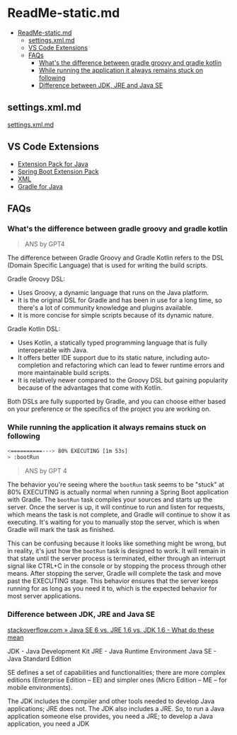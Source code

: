# ReadMe-static.md

- [ReadMe-static.md](#readme-staticmd)
  - [settings.xml.md](#settingsxmlmd)
  - [VS Code Extensions](#vs-code-extensions)
  - [FAQs](#faqs)
    - [What's the difference between gradle groovy and gradle kotlin](#whats-the-difference-between-gradle-groovy-and-gradle-kotlin)
    - [While running the application it always remains stuck on following](#while-running-the-application-it-always-remains-stuck-on-following)
    - [Difference between JDK, JRE and Java SE](#difference-between-jdk-jre-and-java-se)

## settings.xml.md

[settings.xml.md](./settings.xml.md)

## VS Code Extensions

- [Extension Pack for Java](https://marketplace.visualstudio.com/items?itemName=vscjava.vscode-java-pack)
- [Spring Boot Extension Pack](https://marketplace.visualstudio.com/items?itemName=vmware.vscode-boot-dev-pack)
- [XML](https://marketplace.visualstudio.com/items?itemName=redhat.vscode-xml)
- [Gradle for Java](https://marketplace.visualstudio.com/items?itemName=vscjava.vscode-gradle)

## FAQs

### What's the difference between gradle groovy and gradle kotlin

> ANS by GPT4

The difference between Gradle Groovy and Gradle Kotlin refers to the DSL (Domain Specific Language) that is used for writing the build scripts.

Gradle Groovy DSL:

- Uses Groovy, a dynamic language that runs on the Java platform. 
- It is the original DSL for Gradle and has been in use for a long time, so there's a lot of community knowledge and plugins available.
- It is more concise for simple scripts because of its dynamic nature.

Gradle Kotlin DSL:

- Uses Kotlin, a statically typed programming language that is fully interoperable with Java.
- It offers better IDE support due to its static nature, including auto-completion and refactoring which can lead to fewer runtime errors and more maintainable build scripts.
- It is relatively newer compared to the Groovy DSL but gaining popularity because of the advantages that come with Kotlin.

Both DSLs are fully supported by Gradle, and you can choose either based on your preference or the specifics of the project you are working on.

### While running the application it always remains stuck on following

```bash
<==========---> 80% EXECUTING [1m 53s]
> :bootRun
```

> ANS by GPT 4

The behavior you're seeing where the `bootRun` task seems to be "stuck" at 80% EXECUTING is actually normal when running a Spring Boot application with Gradle. The `bootRun` task compiles your sources and starts up the server. Once the server is up, it will continue to run and listen for requests, which means the task is not complete, and Gradle will continue to show it as executing. It's waiting for you to manually stop the server, which is when Gradle will mark the task as finished.

This can be confusing because it looks like something might be wrong, but in reality, it's just how the `bootRun` task is designed to work. It will remain in that state until the server process is terminated, either through an interrupt signal like CTRL+C in the console or by stopping the process through other means. After stopping the server, Gradle will complete the task and move past the EXECUTING stage. This behavior ensures that the server keeps running for as long as you need it to, which is the expected behavior for most server applications.

### Difference between JDK, JRE and Java SE

[stackoverflow.com » Java SE 6 vs. JRE 1.6 vs. JDK 1.6 - What do these mean](https://stackoverflow.com/questions/250517/java-se-6-vs-jre-1-6-vs-jdk-1-6-what-do-these-mean)

JDK - Java Development Kit
JRE - Java Runtime Environment
Java SE - Java Standard Edition

SE defines a set of capabilities and functionalities; there are more complex editions (Enterprise Edition – EE) and simpler ones (Micro Edition – ME – for mobile environments).

The JDK includes the compiler and other tools needed to develop Java applications; JRE does not. The JDK also includes a JRE. So, to run a Java application someone else provides, you need a JRE; to develop a Java application, you need a JDK